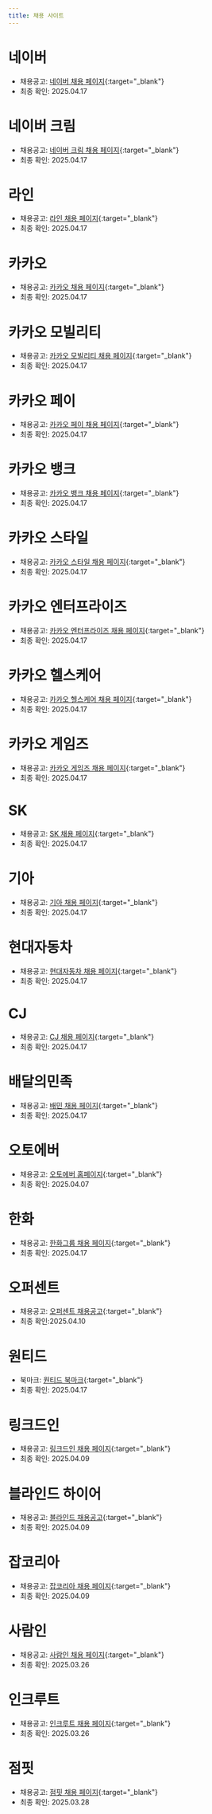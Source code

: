 ```yaml
---
title: 채용 사이트
---
```


# 네이버
- 채용공고: [네이버 채용 페이지](https://recruit.navercorp.com/rcrt/list.do?subJobCdArr=1010004%2C1010006%2C1010020%2C1050001%2C1060001&sysCompanyCdArr=&empTypeCdArr=0010&entTypeCdArr=0020&workAreaCdArr=0010%2C0020&sw=&subJobCdData=1010004&subJobCdData=1010006&subJobCdData=1010020&subJobCdData=1050001&subJobCdData=1060001&empTypeCdData=0010&entTypeCdData=0020&workAreaCdData=0010&workAreaCdData=0020){:target="_blank"}
- 최종 확인: 2025.04.17

# 네이버 크림
- 채용공고: [네이버 크림 채용 페이지](https://recruit.kreamcorp.com/rcrt/list.do?subJobCdArr=1010004%2C1060001&sysCompanyCdArr=&empTypeCdArr=0010&entTypeCdArr=0020&workAreaCdArr=&sw=&subJobCdData=1010004&subJobCdData=1060001&empTypeCdData=0010&entTypeCdData=0020){:target="_blank"}
- 최종 확인: 2025.04.17

# 라인
- 채용공고: [라인 채용 페이지](https://careers.linecorp.com/ko/jobs?ca=Engineering&ci=Gwacheon,Bundang,Seoul&co=East%20Asia&fi=Server-side,Tech%20Management,Web%20Development,Data%20Engineering,Project%20Management&ty=Full-time,Full-time%20%28Entry%20level%29){:target="_blank"}
- 최종 확인: 2025.04.17

# 카카오
- 채용공고: [카카오 채용 페이지](https://careers.kakao.com/jobs?skillSet=&part=TECHNOLOGY&company=ALL&keyword=&employeeType=0&page=1){:target="_blank"}
- 최종 확인: 2025.04.17

# 카카오 모빌리티
- 채용공고: [카카오 모빌리티 채용 페이지](https://kakaomobility.career.greetinghr.com/guide){:target="_blank"}
- 최종 확인: 2025.04.17

# 카카오 페이
- 채용공고: [카카오 페이 채용 페이지](https://kakaopay.career.greetinghr.com/main?subsidiaries=%EA%B8%B0%EC%88%A0&careers=EXPERIENCED&employments=FULL_TIME_WORKER){:target="_blank"}
- 최종 확인: 2025.04.17

# 카카오 뱅크
- 채용공고: [카카오 뱅크 채용 페이지](https://recruit.kakaobank.com/jobs){:target="_blank"}
- 최종 확인: 2025.04.17

# 카카오 스타일
- 채용공고: [카카오 스타일 채용 페이지](https://career.kakaostyle.com/jobs?careers=EXPERIENCED&employments=FULL_TIME_WORKER){:target="_blank"}
- 최종 확인: 2025.04.17

# 카카오 엔터프라이즈
- 채용공고: [카카오 엔터프라이즈 채용 페이지](https://careers.kakaoenterprise.com/job?careers=EXPERIENCED&employments=FULL_TIME_WORKER){:target="_blank"}
- 최종 확인: 2025.04.17

# 카카오 헬스케어
- 채용공고: [카카오 헬스케어 채용 페이지](https://recruit.kakaohealthcare.com/recruit){:target="_blank"}
- 최종 확인: 2025.04.17

# 카카오 게임즈
- 채용공고: [카카오 게임즈 채용 페이지](https://recruit.kakaogames.com/joinjuskr?occupations=%EA%B0%9C%EB%B0%9C&careers=EXPERIENCED&employments=FULL_TIME_WORKER){:target="_blank"}
- 최종 확인: 2025.04.17

# SK
- 채용공고: [SK 채용 페이지](https://www.skcareers.com/Recruit){:target="_blank"}
- 최종 확인: 2025.04.17

# 기아
- 채용공고: [기아 채용 페이지](https://career.kia.com/apply/applyList.kc?nfGubnC=37268bb0020007468bbc5a78ee13a6539b0a0a79bbfcdd7ad08406e8d43cd55f&searchText=){:target="_blank"}
- 최종 확인: 2025.04.17

# 현대자동차
- 채용공고: [현대자동차 채용 페이지](https://talent.hyundai.com/apply/applyList.hc?nfGubnC=ac85892205b92e8cecdc87185a3fbf039f04b2a7751ccf0e8a1f547d53b9945a&tagArray=&sortDataTagArray=&areaDataTagArray=&fieldDataTagArray=&occupDataTagArray=211&intnsvYn=){:target="_blank"}
- 최종 확인: 2025.04.17

# CJ
- 채용공고: [CJ 채용 페이지](https://recruit.cj.net/recruit/ko/mypage/support_info/support_info.fo){:target="_blank"}
- 최종 확인: 2025.04.17

# 배달의민족
- 채용공고: [배민 채용 페이지](https://career.woowahan.com/?category=jobGroupCodes%3ABA005001&jobCodes=&employmentTypeCodes=&serviceSectionCodes=&careerPeriod=&keyword=#recruit-list){:target="_blank"}
- 최종 확인: 2025.04.17

# 오토에버
- 채용공고: [오토에버 홈페이지](https://career.hyundai-autoever.com/apply){:target="_blank"}
- 최종 확인: 2025.04.07

# 한화
- 채용공고: [한화그룹 채용 페이지](https://www.hanwhain.com/web/apply/notification/list.do){:target="_blank"}
- 최종 확인: 2025.04.17

# 오퍼센트
- 채용공고: [오퍼센트 채용공고](https://offercent.co.kr/list?jobCategories=0010001%2C0010009%2C0010010&careerMin=15&careerType=EXPERIENCED&locations=1100000000%2C4113000000%2C4111000000%2C4117000000%2C4121000000%2C4129000000%2C4141000000){:target="_blank"}
- 최종 확인:2025.04.10

# 원티드
- 북마크: [원티드 북마크](https://www.wanted.co.kr/profile/bookmarks){:target="_blank"}
- 최종 확인: 2025.04.17

# 링크드인
- 채용공고: [링크드인 채용 페이지](https://www.linkedin.com/jobs/collections/it-services-and-it-consulting/?currentJobId=4145355414&discover=recommended&discoveryOrigin=JOBS_HOME_JYMBII){:target="_blank"}
- 최종 확인: 2025.04.09

# 블라인드 하이어
- 채용공고: [블라인드 채용공고](https://www.blindhire.co.kr/job?jobFunctionId=4&jobSubFunctionIds=42,218,220&yearOfExperience=0to10&employeeSize=1to10000&orderBy=recommend){:target="_blank"}
- 최종 확인: 2025.04.09

# 잡코리아
- 채용공고: [잡코리아 채용 페이지](https://www.jobkorea.co.kr/recruit/joblist?menucode=local&localorder=1){:target="_blank"}
- 최종 확인: 2025.04.09

# 사람인
- 채용공고: [사람인 채용 페이지](https://www.saramin.co.kr/zf_user/jobs/list/domestic){:target="_blank"}
- 최종 확인: 2025.03.26

# 인크루트
- 채용공고: [인크루트 채용 페이지](https://job.incruit.com/jobdb_list/searchjob.asp?occ3=16767&occ3=16765&occ3=16187&occ3=16971&occ2=632&occ2=375&salary=99&salary=13&crr=6&jobty=1&rgn3=1822&rgn3=1813&rgn3=1418&rgn2=11){:target="_blank"}
- 최종 확인: 2025.03.26

# 점핏
- 채용공고: [점핏 채용 페이지](https://jumpit.saramin.co.kr/positions?jobCategory=1&jobCategory=3&jobCategory=15&career=10&locationTag=2&locationTag=128&locationTag=119&sort=rsp_rate){:target="_blank"}
- 최종 확인: 2025.03.28
